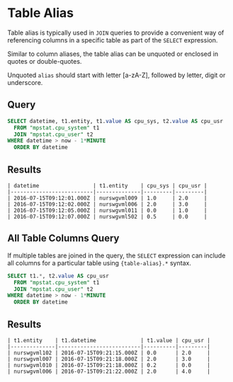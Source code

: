 # Table Alias

Table alias is typically used in `JOIN` queries to provide a convenient way of referencing columns in a specific table as part of the `SELECT` expression.

Similar to column aliases, the table alias can be unquoted or enclosed in quotes or double-quotes.

Unquoted `alias` should start with letter [a-zA-Z], followed by letter, digit or underscore.

## Query

```sql
SELECT datetime, t1.entity, t1.value AS cpu_sys, t2.value AS cpu_usr
  FROM "mpstat.cpu_system" t1
  JOIN "mpstat.cpu_user" t2
WHERE datetime > now - 1*MINUTE
  ORDER BY datetime
```

## Results

```ls
| datetime                 | t1.entity    | cpu_sys | cpu_usr | 
|--------------------------|--------------|---------|---------| 
| 2016-07-15T09:12:01.000Z | nurswgvml009 | 1.0     | 2.0     | 
| 2016-07-15T09:12:02.000Z | nurswgvml006 | 2.0     | 3.0     | 
| 2016-07-15T09:12:05.000Z | nurswgvml011 | 0.0     | 1.0     | 
| 2016-07-15T09:12:07.000Z | nurswgvml502 | 0.5     | 0.0     | 
```

## All Table Columns Query

If multiple tables are joined in the query, the `SELECT` expression can include all columns for a particular table using `{table-alias}.*` syntax.

```sql
SELECT t1.*, t2.value AS cpu_usr
  FROM "mpstat.cpu_system" t1
  JOIN "mpstat.cpu_user" t2
WHERE datetime > now - 1*MINUTE
  ORDER BY datetime
```

## Results

```ls
| t1.entity    | t1.datetime              | t1.value | cpu_usr | 
|--------------|--------------------------|----------|---------| 
| nurswgvml102 | 2016-07-15T09:21:15.000Z | 0.0      | 2.0     | 
| nurswgvml007 | 2016-07-15T09:21:18.000Z | 2.0      | 3.0     | 
| nurswgvml010 | 2016-07-15T09:21:18.000Z | 0.2      | 0.0     | 
| nurswgvml006 | 2016-07-15T09:21:22.000Z | 2.0      | 4.0     |
```
